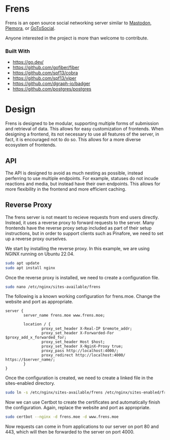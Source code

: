 # Frens


Frens is an open source social networking server similar to [Mastodon](https://github.com/mastodon/mastodon), [Plemora](https://github.com/Hostdon/pleroma), or [GoToSocial](https://github.com/superseriousbusiness/gotosocial).

Anyone interested in the project is more than welcome to contribute.

### Built With
- https://go.dev/
- https://github.com/gofiber/fiber
- https://github.com/spf13/cobra
- https://github.com/spf13/viper
- https://github.com/dgraph-io/badger
- https://github.com/postgres/postgres

# Design
Frens is designed to be modular, supporting multiple forms of submission and retrieval of data. This allows for easy customization of frontends. When designing a frontend, its not necessary to use all features of the server, in fact, it is encouraged not to do so. This allows for a more diverse ecosystem of frontends.

## API

The API is designed to avoid as much nesting as possible, instead perferring to use multiple endpoints. For example, statuses do not incude reactions and media, but instead have their own endpoints. This allows for more flexibility in the frontend and more efficient caching.

## Reverse Proxy

The frens server is not meant to recieve requests from end users directly. Instead, it uses a reverse proxy to forward requests to the server. Many frontends have the reverse proxy setup included as part of their setup instructions, but in order to support clients such as Pinafore, we need to set up a reverse proxy ourselves.

We start by installing the reverse proxy. In this example, we are using NGINX running on Ubuntu 22.04.

```bash
sudo apt update
sudo apt install nginx
```

Once the reverse proxy is installed, we need to create a configuration file.
    
```bash
sudo nano /etc/nginx/sites-available/frens
```

The following is a known working configuration for frens.moe. Change the website and port as appropriate.

```
server {
        server_name frens.moe www.frens.moe;

        location / {
                proxy_set_header X-Real-IP $remote_addr;
                proxy_set_header X-Forwarded-For $proxy_add_x_forwarded_for;
                proxy_set_header Host $host;
                proxy_set_header X-NginX-Proxy true;
                proxy_pass http://localhost:4000/;
                proxy_redirect http://localhost:4000/ https://$server_name/;
        }
}
```

Once the configuration is created, we need to create a linked file in the sites-enabled directory.

```bash
sudo ln -s /etc/nginx/sites-available/frens /etc/nginx/sites-enabled/frens
```

Now we can use Certbot to create the certificates and automatically finish the configuration. Again, replace the website and port as appropriate.

```bash
sudo certbot --nginx -d frens.moe -d www.frens.moe
```

Now requests can come in from applications to our server on port 80 and 443, which will then be forwarded to the server on port 4000.